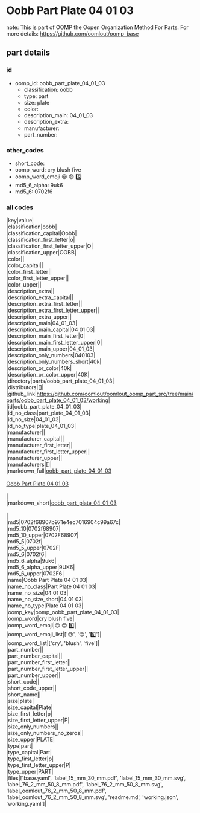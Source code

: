 # Oobb Part Plate 04 01 03  

note: This is part of OOMP the Oopen Organization Method For Parts. For more details: https://github.com/oomlout/oomp_base

##  part details





### id
* oomp_id: oobb_part_plate_04_01_03
  * classification: oobb
  * type: part
  * size: plate
  * color: 
  * description_main: 04_01_03
  * description_extra: 
  * manufacturer: 
  * part_number: 

### other_codes
* short_code: 
* oomp_word: cry blush five
* oomp_word_emoji :cry: :blush: :five:
* md5_6_alpha: 9uk6
* md5_6: 0702f6

### all codes 
|key|value|  
|classification|oobb|  
|classification_capital|Oobb|  
|classification_first_letter|o|  
|classification_first_letter_upper|O|  
|classification_upper|OOBB|  
|color||  
|color_capital||  
|color_first_letter||  
|color_first_letter_upper||  
|color_upper||  
|description_extra||  
|description_extra_capital||  
|description_extra_first_letter||  
|description_extra_first_letter_upper||  
|description_extra_upper||  
|description_main|04_01_03|  
|description_main_capital|04 01 03|  
|description_main_first_letter|0|  
|description_main_first_letter_upper|0|  
|description_main_upper|04_01_03|  
|description_only_numbers|040103|  
|description_only_numbers_short|40k|  
|description_or_color|40k|  
|description_or_color_upper|40K|  
|directory|parts/oobb_part_plate_04_01_03|  
|distributors|[]|  
|github_link|https://github.com/oomlout/oomlout_oomp_part_src/tree/main/parts/oobb_part_plate_04_01_03/working|  
|id|oobb_part_plate_04_01_03|  
|id_no_class|part_plate_04_01_03|  
|id_no_size|04_01_03|  
|id_no_type|plate_04_01_03|  
|manufacturer||  
|manufacturer_capital||  
|manufacturer_first_letter||  
|manufacturer_first_letter_upper||  
|manufacturer_upper||  
|manufacturers|[]|  
|markdown_full|[oobb_part_plate_04_01_03](https://github.com/oomlout/oomlout_oomp_part_src/tree/main/parts/oobb_part_plate_04_01_03/working)<br>[](https://github.com/oomlout/oomlout_oomp_part_src/tree/main/parts/oobb_part_plate_04_01_03/working)<br>[Oobb Part Plate 04 01 03](https://github.com/oomlout/oomlout_oomp_part_src/tree/main/parts/oobb_part_plate_04_01_03/working)<br><br>|  
|markdown_short|[oobb_part_plate_04_01_03](https://github.com/oomlout/oomlout_oomp_part_src/tree/main/parts/oobb_part_plate_04_01_03/working)<br><br>|  
|md5|0702f68907b971e4ec7016904c99a67c|  
|md5_10|0702f68907|  
|md5_10_upper|0702F68907|  
|md5_5|0702f|  
|md5_5_upper|0702F|  
|md5_6|0702f6|  
|md5_6_alpha|9uk6|  
|md5_6_alpha_upper|9UK6|  
|md5_6_upper|0702F6|  
|name|Oobb Part Plate 04 01 03|  
|name_no_class|Part Plate 04 01 03|  
|name_no_size|04 01 03|  
|name_no_size_short|04 01 03|  
|name_no_type|Plate 04 01 03|  
|oomp_key|oomp_oobb_part_plate_04_01_03|  
|oomp_word|cry blush five|  
|oomp_word_emoji|:cry: :blush: :five:|  
|oomp_word_emoji_list|[':cry:', ':blush:', ':five:']|  
|oomp_word_list|['cry', 'blush', 'five']|  
|part_number||  
|part_number_capital||  
|part_number_first_letter||  
|part_number_first_letter_upper||  
|part_number_upper||  
|short_code||  
|short_code_upper||  
|short_name||  
|size|plate|  
|size_capital|Plate|  
|size_first_letter|p|  
|size_first_letter_upper|P|  
|size_only_numbers||  
|size_only_numbers_no_zeros||  
|size_upper|PLATE|  
|type|part|  
|type_capital|Part|  
|type_first_letter|p|  
|type_first_letter_upper|P|  
|type_upper|PART|  
|files|['base.yaml', 'label_15_mm_30_mm.pdf', 'label_15_mm_30_mm.svg', 'label_76_2_mm_50_8_mm.pdf', 'label_76_2_mm_50_8_mm.svg', 'label_oomlout_76_2_mm_50_8_mm.pdf', 'label_oomlout_76_2_mm_50_8_mm.svg', 'readme.md', 'working.json', 'working.yaml']|  
